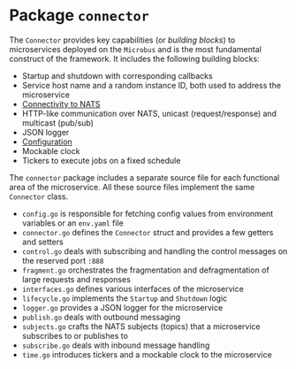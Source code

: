 # Package `connector`

The `Connector` provides key capabilities (or _building blocks_) to microservices deployed on the `Microbus` and is the most fundamental construct of the framework. It includes the following building blocks:

* Startup and shutdown with corresponding callbacks
* Service host name and a random instance ID, both used to address the microservice
* [Connectivity to NATS](../tech/natsconnection.md)
* HTTP-like communication over NATS, unicast (request/response) and multicast (pub/sub)
* JSON logger
* [Configuration](../tech/configuration.md)
* Mockable clock
* Tickers to execute jobs on a fixed schedule

The `connector` package includes a separate source file for each functional area of the microservice. All these source files implement the same `Connector` class.

* `config.go` is responsible for fetching config values from environment variables or an `env.yaml` file
* `connector.go` defines the `Connector` struct and provides a few getters and setters
* `control.go` deals with subscribing and handling the control messages on the reserved port `:888`
* `fragment.go` orchestrates the fragmentation and defragmentation of large requests and responses
* `interfaces.go` defines various interfaces of the microservice
* `lifecycle.go` implements the `Startup` and `Shutdown` logic
* `logger.go` provides a JSON logger for the microservice
* `publish.go` deals with outbound messaging
* `subjects.go` crafts the NATS subjects (topics) that a microservice subscribes to or publishes to
* `subscribe.go` deals with inbound message handling
* `time.go` introduces tickers and a mockable clock to the microservice
